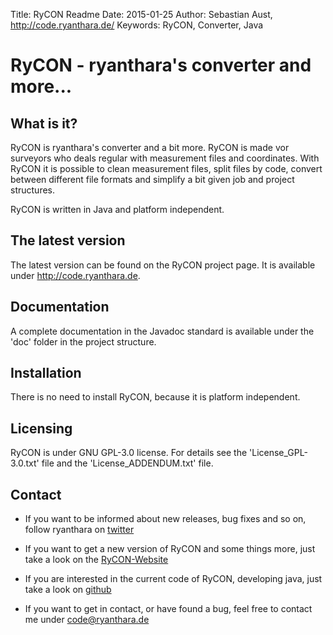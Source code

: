Title:    RyCON Readme
Date:     2015-01-25
Author:   Sebastian Aust, http://code.ryanthara.de/
Keywords: RyCON, Converter, Java


RyCON - ryanthara's converter and more...
=========================================

What is it?
-----------

RyCON is ryanthara's converter and a bit more. RyCON is made vor surveyors 
who deals regular with measurement files and coordinates. With RyCON it is
possible to clean measurement files, split files by code, convert between 
different file formats and simplify a bit given job and project structures.

RyCON is written in Java and platform independent.


The latest version
------------------

The latest version can be found on the RyCON project page. It is available
under <http://code.ryanthara.de>. 

Documentation
-------------

A complete documentation in the Javadoc standard is available under the 'doc'
folder in the project structure.


Installation
------------

There is no need to install RyCON, because it is platform independent.

Licensing
---------

RyCON is under GNU GPL-3.0 license. For details see the 'License_GPL-3.0.txt' 
file and the 'License_ADDENDUM.txt' file.


Contact
-------

* If you want to be informed about new releases, bug fixes and so on, follow
  ryanthara on [twitter](http://www.twitter.com/ryanthara)
  
* If you want to get a new version of RyCON and some things more, just take a
  look on the [RyCON-Website](http://code.ryanthara.de/RyCON)
  
* If you are interested in the current code of RyCON, developing java, just take
  a look on [github](https://github.com/ryanthara/RyCon)
  
* If you want to get in contact, or have found a bug, feel free to contact me
  under <code@ryanthara.de>

